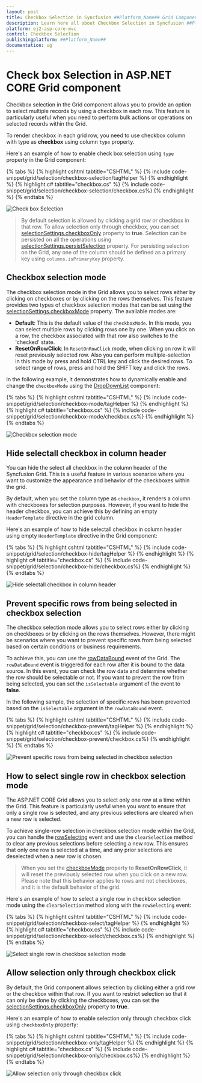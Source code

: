 ```yaml
---
layout: post
title: Checkbox Selection in Syncfusion ##Platform_Name## Grid Component
description: Learn here all about Checkbox Selection in Syncfusion ##Platform_Name## Grid component of Syncfusion Essential JS 2 and more.
platform: ej2-asp-core-mvc
control: Checkbox Selection
publishingplatform: ##Platform_Name##
documentation: ug
---
```


# Check box Selection in ASP.NET CORE Grid component

Checkbox selection in the Grid component allows you to provide an option to select multiple records by using a checkbox in each row. This feature is particularly useful when you need to perform bulk actions or operations on selected records within the Grid.

To render checkbox in each grid row, you need to use checkbox column with type as **checkbox** using column `type` property.

Here's an example of how to enable check box selection using `type` property in the Grid component:

{% tabs %}
{% highlight cshtml tabtitle="CSHTML" %}
{% include code-snippet/grid/selection/checkbox-selection/tagHelper %}
{% endhighlight %}
{% highlight c# tabtitle="checkbox.cs" %}
{% include code-snippet/grid/selection/checkbox-selection/checkbox.cs%}
{% endhighlight %}
{% endtabs %}

![Check box Selection](../images/selection/check-selection.png)

> By default selection is allowed by clicking a grid row or checkbox in that row. To allow selection only through checkbox, you can set [selectionSettings.checkboxOnly](https://help.syncfusion.com/cr/aspnetcore-js2/Syncfusion.EJ2.Grids.GridSelectionSettings.html#Syncfusion_EJ2_Grids_GridSelectionSettings_CheckboxOnly) property to **true**.
> Selection can be persisted on all the operations using [selectionSettings.persistSelection](https://help.syncfusion.com/cr/aspnetcore-js2/Syncfusion.EJ2.Grids.GridSelectionSettings.html#Syncfusion_EJ2_Grids_GridSelectionSettings_PersistSelection) property. For persisting selection on the Grid, any one of the column should be defined as a primary key using `columns.isPrimaryKey` property.

## Checkbox selection mode

The checkbox selection mode in the Grid allows you to select rows either by clicking on checkboxes or by clicking on the rows themselves. This feature provides two types of checkbox selection modes that can be set using the [selectionSettings.checkboxMode](https://help.syncfusion.com/cr/aspnetcore-js2/Syncfusion.EJ2.Grids.GridSelectionSettings.html#Syncfusion_EJ2_Grids_GridSelectionSettings_CheckboxMode) property. The available modes are:

* **Default**: This is the default value of the `checkboxMode`. In this mode, you can select multiple rows by clicking rows one by one. When you click on a row, the checkbox associated with that row also switches to the 'checked' state.
* **ResetOnRowClick**: In `ResetOnRowClick` mode, when clicking on row it will reset previously selected row. Also you can perform multiple-selection in this mode by press and hold CTRL key and click the desired rows. To select range of rows, press and hold the SHIFT key and click the rows.

In the following example, it demonstrates how to dynamically enable and change the `checkboxMode` using the [DropDownList](https://ej2.syncfusion.com/aspnetcore/documentation/drop-down-list/getting-started) component:

{% tabs %}
{% highlight cshtml tabtitle="CSHTML" %}
{% include code-snippet/grid/selection/checkbox-mode/tagHelper %}
{% endhighlight %}
{% highlight c# tabtitle="checkbox.cs" %}
{% include code-snippet/grid/selection/checkbox-mode/checkbox.cs%}
{% endhighlight %}
{% endtabs %}

![Checkbox selection mode](../images/selection/checkbox-mode.gif)

## Hide selectall checkbox in column header

You can hide the select all checkbox in the column header of the Syncfusion Grid. This is a useful feature in various scenarios where you want to customize the appearance and behavior of the checkboxes within the grid.

By default, when you set the column type as `checkbox`, it renders a column with checkboxes for selection purposes. However, if you want to hide the header checkbox, you can achieve this by defining an empty `HeaderTemplate` directive in the grid column.

Here's an example of how to hide selectall checkbox in column header using empty `HeaderTemplate` directive in the Grid component:

{% tabs %}
{% highlight cshtml tabtitle="CSHTML" %}
{% include code-snippet/grid/selection/checkbox-hide/tagHelper %}
{% endhighlight %}
{% highlight c# tabtitle="checkbox.cs" %}
{% include code-snippet/grid/selection/checkbox-hide/checkbox.cs%}
{% endhighlight %}
{% endtabs %}

![Hide selectall checkbox in column header](../images/selection/checkbox-hide.png)

## Prevent specific rows from being selected in checkbox selection

The checkbox selection mode allows you to select rows either by clicking on checkboxes or by clicking on the rows themselves. However, there might be scenarios where you want to prevent specific rows from being selected based on certain conditions or business requirements.

To achieve this, you can use the [rowDataBound](https://help.syncfusion.com/cr/aspnetcore-js2/Syncfusion.EJ2.Grids.Grid.html#Syncfusion_EJ2_Grids_Grid_RowDataBound) event of the Grid. The `rowDataBound` event is triggered for each row after it is bound to the data source. In this event, you can check the row data and determine whether the row should be selectable or not. If you want to prevent the row from being selected, you can set the `isSelectable` argument of the event to **false**.

In the following sample, the selection of specific rows has been prevented based on the `isSelectable` argument in the `rowDataBound` event.

{% tabs %}
{% highlight cshtml tabtitle="CSHTML" %}
{% include code-snippet/grid/selection/checkbox-prevent/tagHelper %}
{% endhighlight %}
{% highlight c# tabtitle="checkbox.cs" %}
{% include code-snippet/grid/selection/checkbox-prevent/checkbox.cs%}
{% endhighlight %}
{% endtabs %}

![Prevent specific rows from being selected in checkbox selection](../images/selection/checkbox-prevent.gif)

## How to select single row in checkbox selection mode

The ASP.NET CORE Grid allows you to select only one row at a time within the Grid. This feature is particularly useful when you want to ensure that only a single row is selected, and any previous selections are cleared when a new row is selected.

To achieve single-row selection in checkbox selection mode within the Grid, you can handle the [rowSelecting](https://help.syncfusion.com/cr/aspnetcore-js2/Syncfusion.EJ2.Grids.Grid.html#Syncfusion_EJ2_Grids_Grid_RowSelecting) event and use the `clearSelection` method to clear any previous selections before selecting a new row. This ensures that only one row is selected at a time, and any prior selections are deselected when a new row is chosen.

> When you set the [checkboxMode](https://help.syncfusion.com/cr/aspnetcore-js2/Syncfusion.EJ2.Grids.GridSelectionSettings.html#Syncfusion_EJ2_Grids_GridSelectionSettings_CheckboxMode) property to **ResetOnRowClick**, it will reset the previously selected row when you click on a new row. Please note that this behavior applies to rows and not checkboxes, and it is the default behavior of the grid.

Here's an example of how to select a single row in checkbox selection mode using the `clearSelection` method along with the `rowSelecting` event:

{% tabs %}
{% highlight cshtml tabtitle="CSHTML" %}
{% include code-snippet/grid/selection/checkbox-select/tagHelper %}
{% endhighlight %}
{% highlight c# tabtitle="checkbox.cs" %}
{% include code-snippet/grid/selection/checkbox-select/checkbox.cs%}
{% endhighlight %}
{% endtabs %}

![Select single row in checkbox selection mode](../images/selection/checkbox-single-click.gif)

## Allow selection only through checkbox click

By default, the Grid component allows selection by clicking either a grid row or the checkbox within that row. If you want to restrict selection so that it can only be done by clicking the checkboxes, you can set the [selectionSettings.checkboxOnly](https://help.syncfusion.com/cr/aspnetcore-js2/Syncfusion.EJ2.Grids.GridSelectionSettings.html#Syncfusion_EJ2_Grids_GridSelectionSettings_CheckboxOnly) property to **true**.

Here's an example of how to enable selection only through checkbox click using `checkboxOnly` property:
 
{% tabs %}
{% highlight cshtml tabtitle="CSHTML" %}
{% include code-snippet/grid/selection/checkbox-only/tagHelper %}
{% endhighlight %}
{% highlight c# tabtitle="checkbox.cs" %}
{% include code-snippet/grid/selection/checkbox-only/checkbox.cs%}
{% endhighlight %}
{% endtabs %}

![Allow selection only through checkbox click](../images/selection/checkbox-checkonly.gif)